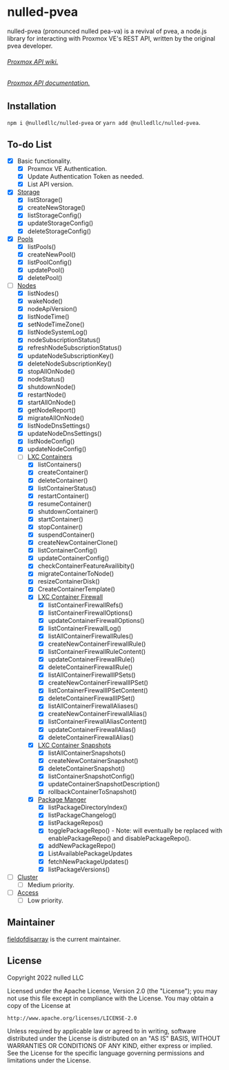 # nulled-pvea
nulled-pvea (pronounced nulled pea-va) is a revival of pvea, a node.js library for interacting with Proxmox VE's REST API, written by the original pvea developer. 

###### [Proxmox API wiki.](https://pve.proxmox.com/wiki/Proxmox_VE_API)
###### [Proxmox API documentation.](https://pve.proxmox.com/pve-docs/api-viewer/index.html)

## Installation

  `npm i @nulledllc/nulled-pvea` or  `yarn add @nulledllc/nulled-pvea`.

## To-do List

- [X] Basic functionality.
    - [X] Proxmox VE Authentication.
    - [X] Update Authentication Token as needed.
    - [X] List API version.

- [X] [Storage](https://pve.proxmox.com/pve-docs/api-viewer/#/storage)
    - [X] listStorage()
    - [X] createNewStorage()
    - [X] listStorageConfig()
    - [X] updateStorageConfig()
    - [X] deleteStorageConfig()

- [X] [Pools](https://pve.proxmox.com/pve-docs/api-viewer/#/pools)
    - [X] listPools()
    - [X] createNewPool()
    - [X] listPoolConfig()
    - [X] updatePool()
    - [X] deletePool()

- [ ] [Nodes](https://pve.proxmox.com/pve-docs/api-viewer/#/nodes)
    - [X] listNodes()
    - [X] wakeNode()
    - [X] nodeApiVersion()
    - [X] listNodeTime()
    - [X] setNodeTimeZone()
    - [X] listNodeSystemLog()
    - [X] nodeSubscriptionStatus()
    - [X] refreshNodeSubscriptionStatus()
    - [X] updateNodeSubscriptionKey()
    - [X] deleteNodeSubscriptionKey()
    - [X] stopAllOnNode()
    - [X] nodeStatus()
    - [X] shutdownNode()
    - [X] restartNode()
    - [X] startAllOnNode()
    - [X] getNodeReport()
    - [X] migrateAllOnNode()
    - [X] listNodeDnsSettings()
    - [X] updateNodeDnsSettings()
    - [X] listNodeConfig()
    - [X] updateNodeConfig()
    - [ ] [LXC Containers](https://pve.proxmox.com/pve-docs/api-viewer/#/nodes/{node}/lxc)
      - [X] listContainers()
      - [X] createContainer() 
      - [X] deleteContainer()
      - [X] listContainerStatus()
      - [X] restartContainer()
      - [X] resumeContainer()
      - [X] shutdownContainer()
      - [X] startContainer()
      - [X] stopContainer()
      - [X] suspendContainer()
      - [X] createNewContainerClone()
      - [X] listContainerConfig()
      - [X] updateContainerConfig()
      - [X] checkContainerFeatureAvailibity()
      - [X] migrateContainerToNode()
      - [X] resizeContainerDisk()
      - [X] CreateContainerTemplate()
      - [X] [LXC Container Firewall](https://pve.proxmox.com/pve-docs/api-viewer/#/nodes/{node}/lxc/{vmid}/firewall)
        - [X] listContainerFirewallRefs()
        - [X] listContainerFirewallOptions()
        - [X] updateContainerFirewallOptions()
        - [X] listContainerFirewallLog()
        - [X] listAllContainerFirewallRules()
        - [X] createNewContainerFirewallRule()
        - [X] listContainerFirewallRuleContent()
        - [X] updateContainerFirewallRule()
        - [X] deleteContainerFirewallRule()
        - [X] listAllContainerFirewallIPSets()
        - [X] createNewContainerFirewallIPSet()
        - [X] listContainerFirewallIPSetContent()
        - [X] deleteContainerFirewallIPSet()
        - [X] listAllContainerFirewallAliases()
        - [X] createNewContainerFirewallAlias()
        - [X] listContainerFirewallAliasContent()
        - [X] updateContainerFirewallAlias()
        - [X] deleteContainerFirewallAlias()
      - [X] [LXC Container Snapshots](https://pve.proxmox.com/pve-docs/api-viewer/#/nodes/{node}/lxc/{vmid}/snapshot)
        - [X] listAllContainerSnapshots()
        - [X] createNewContainerSnapshot()
        - [X] deleteContainerSnapshot()
        - [X] listContainerSnapshotConfig()
        - [X] updateContainerSnapshotDescription()
        - [X] rollbackContainerToSnapshot()
      - [X] [Package Manger](https://pve.proxmox.com/pve-docs/api-viewer/#/nodes/{node}/apt)
        - [X] listPackageDirectoryIndex()
        - [X] listPackageChangelog()
        - [X] listPackageRepos()
        - [X] togglePackageRepo() - Note: will eventually be replaced with enablePackageRepo() and disablePackageRepo().
        - [X] addNewPackageRepo()
        - [X] ListAvailablePackageUpdates
        - [X] fetchNewPackageUpdates()
        - [X] listPackageVersions()
- [ ] [Cluster](https://pve.proxmox.com/pve-docs/api-viewer/#/cluster)
    - [ ] Medium priority.

- [ ] [Access](https://pve.proxmox.com/pve-docs/api-viewer/#/nodes)
    - [ ] Low priority.
 
## Maintainer
[fieldofdisarray](https://github.com/fieldofdisarray) is the current maintainer. 

## License

Copyright 2022 nulled LLC

Licensed under the Apache License, Version 2.0 (the "License");
you may not use this file except in compliance with the License.
You may obtain a copy of the License at

    http://www.apache.org/licenses/LICENSE-2.0

Unless required by applicable law or agreed to in writing, software
distributed under the License is distributed on an "AS IS" BASIS,
WITHOUT WARRANTIES OR CONDITIONS OF ANY KIND, either express or implied.
See the License for the specific language governing permissions and
limitations under the License.
